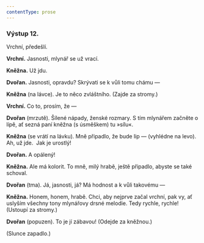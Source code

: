 ```yaml
---
contentType: prose
---
```


### Výstup 12.

Vrchní, předešlí.

**Vrchní.** Jasnosti, mlynář se už vrací. 

**Kněžna.** Už jdu.

**Dvořan.** Jasnosti, opravdu? Skrývati se k vůli tomu chámu —

**Kněžna** (na lávce). Je to něco zvláštního. (Zajde za stromy.)

**Vrchní.** Co to, prosím, že —

**Dvořan** (mrzutě). Šílené nápady, ženské rozmary. S tím mlynářem začněte o lípě, ať sezná paní kněžna (s úsměškem) tu »sílu«.

**Kněžna** (se vrátí na lávku). Mně připadlo, že bude lip — (vyhlédne na levo). Ah, už jde.  Jak je urostlý!

**Dvořan.** A opálený!

**Kněžna.** Ale má kolorit. To mně, milý hrabě, ještě připadlo, abyste se také schoval.

**Dvořan** (tma). Já, jasnosti, já? Má hodnost a k vůli takovému —

**Kněžna.** Honem, honem, hrabě. Chci, aby nejprve začal vrchní, pak vy, ať uslyším všechny tony mlynářovy drsné melodie. Tedy rychle, rychle! (Ustoupí za stromy.)

**Dvořan** (popuzen). To je jí zábavou! (Odejde za kněžnou.)

(Slunce zapadlo.)
